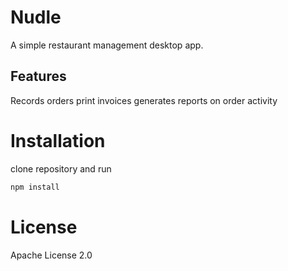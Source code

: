 # Nudle
A simple restaurant management desktop app.

## Features
Records orders
print invoices
generates reports on order activity

# Installation
clone repository and run
```bash
npm install
```

# License
Apache License 2.0
